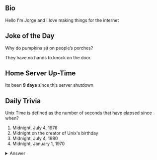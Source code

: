 ## Bio

Hello I'm Jorge and I love making things for the internet

## Joke of the Day

Why do pumpkins sit on people’s porches?

They have no hands to knock on the door.

## Home Server Up-Time

Its been **9 days** since this server shutdown


## Daily Trivia

Unix Time is defined as the number of seconds that have elapsed since when?
 1. Midnight, July 4, 1976
 2. Midnight on the creator of Unix&#039;s birthday
 3. Midnight, July 4, 1980
 4. Midnight, January 1, 1970

<details>
  <summary>Answer</summary>
  Midnight, January 1, 1970
</details>
